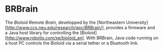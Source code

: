 BRBrain
=======

The *B*ioloid *R*emote *Brain*, developped by the [Northeastern University][http://www.ccs.neu.edu/research/gpc/BRBrain/], provides a firmware and a Java host library for controlling the [Bioloid][http://www.robotis.com/xe/bioloid_en]. 
With BRBrain, Java code running on a host PC controls the Bioloid via a serial tether or a Bluetooth link.